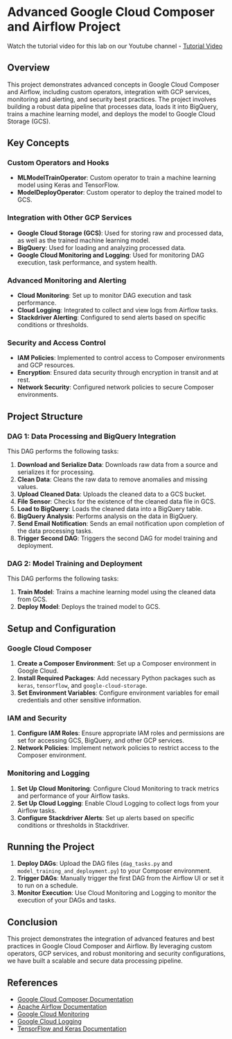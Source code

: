 # Advanced Google Cloud Composer and Airflow Project

Watch the tutorial video for this lab on our Youtube channel - [Tutorial Video](https://youtu.be/PKhUQBHpaAc)

## Overview

This project demonstrates advanced concepts in Google Cloud Composer and Airflow, including custom operators, integration with GCP services, monitoring and alerting, and security best practices. The project involves building a robust data pipeline that processes data, loads it into BigQuery, trains a machine learning model, and deploys the model to Google Cloud Storage (GCS).

## Key Concepts

### Custom Operators and Hooks

- **MLModelTrainOperator**: Custom operator to train a machine learning model using Keras and TensorFlow.
- **ModelDeployOperator**: Custom operator to deploy the trained model to GCS.

### Integration with Other GCP Services

- **Google Cloud Storage (GCS)**: Used for storing raw and processed data, as well as the trained machine learning model.
- **BigQuery**: Used for loading and analyzing processed data.
- **Google Cloud Monitoring and Logging**: Used for monitoring DAG execution, task performance, and system health.

### Advanced Monitoring and Alerting

- **Cloud Monitoring**: Set up to monitor DAG execution and task performance.
- **Cloud Logging**: Integrated to collect and view logs from Airflow tasks.
- **Stackdriver Alerting**: Configured to send alerts based on specific conditions or thresholds.

### Security and Access Control

- **IAM Policies**: Implemented to control access to Composer environments and GCP resources.
- **Encryption**: Ensured data security through encryption in transit and at rest.
- **Network Security**: Configured network policies to secure Composer environments.

## Project Structure

### DAG 1: Data Processing and BigQuery Integration

This DAG performs the following tasks:

1. **Download and Serialize Data**: Downloads raw data from a source and serializes it for processing.
2. **Clean Data**: Cleans the raw data to remove anomalies and missing values.
3. **Upload Cleaned Data**: Uploads the cleaned data to a GCS bucket.
4. **File Sensor**: Checks for the existence of the cleaned data file in GCS.
5. **Load to BigQuery**: Loads the cleaned data into a BigQuery table.
6. **BigQuery Analysis**: Performs analysis on the data in BigQuery.
7. **Send Email Notification**: Sends an email notification upon completion of the data processing tasks.
8. **Trigger Second DAG**: Triggers the second DAG for model training and deployment.

### DAG 2: Model Training and Deployment

This DAG performs the following tasks:

1. **Train Model**: Trains a machine learning model using the cleaned data from GCS.
2. **Deploy Model**: Deploys the trained model to GCS.

## Setup and Configuration

### Google Cloud Composer

1. **Create a Composer Environment**: Set up a Composer environment in Google Cloud.
2. **Install Required Packages**: Add necessary Python packages such as `keras`, `tensorflow`, and `google-cloud-storage`.
3. **Set Environment Variables**: Configure environment variables for email credentials and other sensitive information.

### IAM and Security

1. **Configure IAM Roles**: Ensure appropriate IAM roles and permissions are set for accessing GCS, BigQuery, and other GCP services.
2. **Network Policies**: Implement network policies to restrict access to the Composer environment.

### Monitoring and Logging

1. **Set Up Cloud Monitoring**: Configure Cloud Monitoring to track metrics and performance of your Airflow tasks.
2. **Set Up Cloud Logging**: Enable Cloud Logging to collect logs from your Airflow tasks.
3. **Configure Stackdriver Alerts**: Set up alerts based on specific conditions or thresholds in Stackdriver.

## Running the Project

1. **Deploy DAGs**: Upload the DAG files (`dag_tasks.py` and `model_training_and_deployment.py`) to your Composer environment.
2. **Trigger DAGs**: Manually trigger the first DAG from the Airflow UI or set it to run on a schedule.
3. **Monitor Execution**: Use Cloud Monitoring and Logging to monitor the execution of your DAGs and tasks.

## Conclusion

This project demonstrates the integration of advanced features and best practices in Google Cloud Composer and Airflow. By leveraging custom operators, GCP services, and robust monitoring and security configurations, we have built a scalable and secure data processing pipeline.

## References

- [Google Cloud Composer Documentation](https://cloud.google.com/composer/docs)
- [Apache Airflow Documentation](https://airflow.apache.org/docs/)
- [Google Cloud Monitoring](https://cloud.google.com/monitoring)
- [Google Cloud Logging](https://cloud.google.com/logging)
- [TensorFlow and Keras Documentation](https://www.tensorflow.org/)

